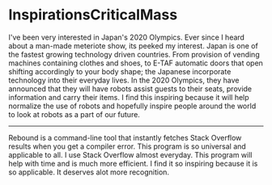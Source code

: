 # InspirationsCriticalMass

I've been very interested in Japan's 2020 Olympics. Ever since I heard about a man-made meteriote show, its peeked my interest. Japan is one of the fastest growing technology driven countries. From provision of vending machines containing clothes and shoes, to E-TAF automatic doors that open shifting accordingly to your body shape; the Japanese incorporate technology into their everyday lives. 
In the 2020 Olympics, they have announced that they will have robots assist guests to their seats, provide information and carry their items. I find this inspiring because it will help normalize the use of robots and hopefully inspire people around the world to look at robots as a part of our future. 


---------------------------------------------------------------------------------------------------------

Rebound is a command-line tool that instantly fetches Stack Overflow results when you get a compiler error. This program is so universal and applicable to all. I use Stack Overflow almost everyday. This program will help with time and is much more efficient. I find it so inspiring because it is so applicable. It deserves alot more recognition. 

